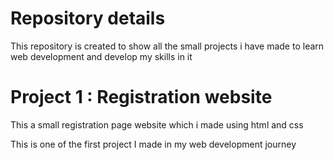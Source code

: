 


<h1>Repository details</h1> 
This repository is created to show all the small projects i have made to learn web development and develop my skills in it

<h1>Project 1 : Registration website</h1>
<p>This a small registration page website which i made using html and css</p>
<p>This is one of the first project I made in my web development journey</p>
